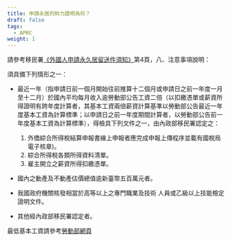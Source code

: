 ```yaml
---
title: 申請永居的財力證明為何？
draft: false
tags:
  - APRC
weight: 1
---
```

請參考移民署[《外國人申請永久居留送件須知》](https://www.immigration.gov.tw/media/58910/09032%E5%A4%96%E5%9C%8B%E4%BA%BA%E7%94%B3%E8%AB%8B%E6%B0%B8%E4%B9%85%E5%B1%85%E7%95%99%E9%80%81%E4%BB%B6%E9%A0%88%E7%9F%A5-%E7%B6%B2%E9%A0%81%E7%89%88.pdf"至勞外國人申請永久居留送件須知)第4頁，八、注意事項說明：

須具備下列情形之一：

* 最近一年（指申請日前一個月開始往前推算十二個月或申請日之前一年度一月至十二月）於國內平均每月收入逾勞動部公告工資二倍（以扣繳憑單或薪資所得證明有跨年度計算者，其基本工資兩倍薪資計算基準以勞動部公告最近一年度基本工資為計算標準；以申請日之前一年度期間計算者，以勞動部公告前一年度基本工資為計算標準），得檢具下列文件之一，由內政部移民署認定之：

  1. 外僑綜合所得稅結算申報書線上申報者應完成申報上傳程序並載有國稅局電子核章)。
  2. 綜合所得稅各類所得資料清單。
  3. 雇主開立之薪資所得扣繳憑單。
* 國內之動產及不動產估價總值逾新臺幣五百萬元者。
* 我國政府機關核發相當於高等以上之專門職業及技術 人員或乙級以上技能檢定證明文件。
* 其他經內政部移民署認定者。

最低基本工資請參考[勞動部網頁](https://www.mol.gov.tw/topic/3067/5990/13171/19154/"至勞動部網頁")